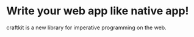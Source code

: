 
# Write your web app like native app!

craftkit is a new library for imperative programming on the web.


